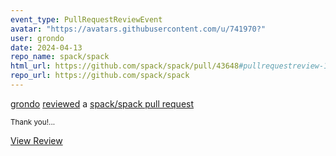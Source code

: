 ```yaml
---
event_type: PullRequestReviewEvent
avatar: "https://avatars.githubusercontent.com/u/741970?"
user: grondo
date: 2024-04-13
repo_name: spack/spack
html_url: https://github.com/spack/spack/pull/43648#pullrequestreview-1998998719
repo_url: https://github.com/spack/spack
---
```


<a href='https://github.com/grondo' target='_blank'>grondo</a> <a href='https://github.com/spack/spack/pull/43648#pullrequestreview-1998998719' target='_blank'>reviewed</a> a <a href='https://github.com/spack/spack/pull/43648' target='_blank'>spack/spack pull request</a>

<small>Thank you!...</small>

<a href='https://github.com/spack/spack/pull/43648#pullrequestreview-1998998719' target='_blank'>View Review</a>